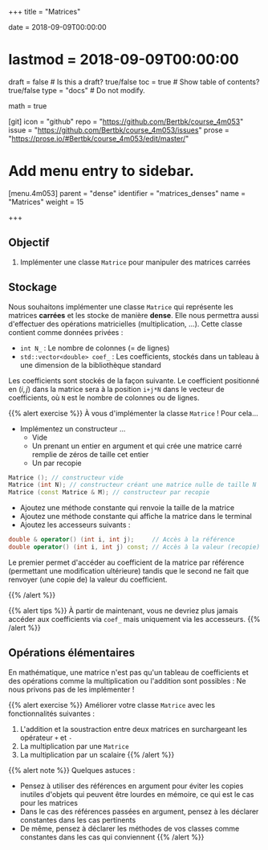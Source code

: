 +++
title = "Matrices"

date = 2018-09-09T00:00:00
# lastmod = 2018-09-09T00:00:00

draft = false  # Is this a draft? true/false
toc = true  # Show table of contents? true/false
type = "docs"  # Do not modify.

math = true

[git]
  icon = "github"
  repo = "https://github.com/Bertbk/course_4m053"
  issue = "https://github.com/Bertbk/course_4m053/issues"
  prose = "https://prose.io/#Bertbk/course_4m053/edit/master/"

# Add menu entry to sidebar.
[menu.4m053]
  parent = "dense"
  identifier = "matrices_denses"
  name = "Matrices"
  weight = 15

+++

## Objectif

1. Implémenter une classe `Matrice` pour manipuler des matrices carrées


## Stockage

 Nous souhaitons implémenter une classe `Matrice` qui représente les matrices **carrées** et les stocke de manière **dense**. Elle nous permettra aussi d'effectuer des opérations matricielles (multiplication, ...). Cette classe contient comme données privées :
 
- `int N_` : Le nombre de colonnes (= de lignes)
- `std::vector<double> coef_` : Les coefficients, stockés dans un tableau à une dimension de la bibliothèque standard

Les coefficients sont stockés de la façon suivante. Le coefficient positionné en $(i,j)$ dans la matrice sera à la position `i+j*N` dans le vecteur de coefficients, où `N` est le nombre de colonnes ou de lignes.


{{% alert exercise %}}
À vous d'implémenter la classe `Matrice` ! Pour cela...

- Implémentez un constructeur ...
  - Vide
  - Un prenant un entier en argument et qui crée une matrice carré remplie de zéros de taille cet entier
  - Un par recopie

```c++
Matrice (); // constructeur vide
Matrice (int N); // constructeur créant une matrice nulle de taille N
Matrice (const Matrice & M); // constructeur par recopie
```
- Ajoutez une méthode constante qui renvoie la taille de la matrice
- Ajoutez une méthode constante qui affiche la matrice dans le terminal
- Ajoutez les accesseurs suivants :

```c++
double & operator() (int i, int j);     // Accès à la référence
double operator() (int i, int j) const; // Accès à la valeur (recopie)
  ```
Le premier permet d'accéder au coefficient de la matrice par référence (permettant une modification ultérieure) tandis que le second ne fait que renvoyer (une copie de) la valeur du coefficient.

{{% /alert %}}


{{% alert tips %}}
À partir de maintenant, vous ne devriez plus jamais accéder aux coefficients via `coef_` mais uniquement via les accesseurs.
{{% /alert %}}

## Opérations élémentaires

En mathématique, une matrice n'est pas qu'un tableau de coefficients et des opérations comme la multiplication ou l'addition sont possibles : Ne nous privons pas de les implémenter !

{{% alert exercise %}}
Améliorer votre classe `Matrice` avec les fonctionnalités suivantes :

1. L'addition et la soustraction entre deux matrices en surchargeant les opérateur `+` et `-`
2. La multiplication par une `Matrice`
3. La multiplication par un scalaire
{{% /alert %}}


{{% alert note %}}
Quelques astuces :

- Pensez à utiliser des références en argument pour éviter les copies inutiles d'objets qui peuvent être lourdes en mémoire, ce qui est le cas pour les matrices
- Dans le cas des références passées en argument, pensez à les déclarer constantes dans les cas pertinents
- De même, pensez à déclarer les méthodes de vos classes comme constantes dans les cas qui conviennent
{{% /alert %}}


